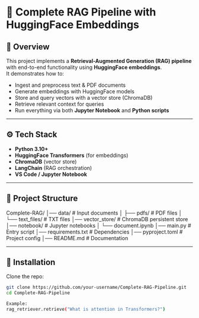 # 📖 Complete RAG Pipeline with HuggingFace Embeddings  

## 🔹 Overview  
This project implements a **Retrieval-Augmented Generation (RAG) pipeline** with end-to-end functionality using **HuggingFace embeddings**.  
It demonstrates how to:  
- Ingest and preprocess text & PDF documents  
- Generate embeddings with HuggingFace models  
- Store and query vectors with a vector store (ChromaDB)  
- Retrieve relevant context for queries  
- Run everything via both **Jupyter Notebook** and **Python scripts**  

---

## ⚙️ Tech Stack  
- **Python 3.10+**  
- **HuggingFace Transformers** (for embeddings)  
- **ChromaDB** (vector store)  
- **LangChain** (RAG orchestration)  
- **VS Code / Jupyter Notebook**  

---

## 📂 Project Structure  
Complete-RAG/
│── data/                 # Input documents
│   ├── pdfs/             # PDF files
│   └── text_files/       # TXT files
│── vector_store/         # ChromaDB persistent store
│── notebook/             # Jupyter notebooks
│   └── document.ipynb
│── main.py               # Entry script
│── requirements.txt      # Dependencies
│── pyproject.toml        # Project config
│── README.md             # Documentation


---

## 🚀 Installation  

Clone the repo:  
```bash
git clone https://github.com/your-username/Complete-RAG-Pipeline.git
cd Complete-RAG-Pipeline

Example: 
rag_retriever.retrieve("What is attention in Transformers?")
